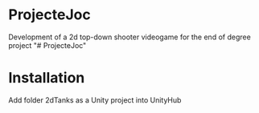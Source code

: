# ProjecteJoc
Development of a 2d top-down shooter videogame for the end of degree project
"# ProjecteJoc" 

# Installation
Add folder 2dTanks as a Unity project into UnityHub
